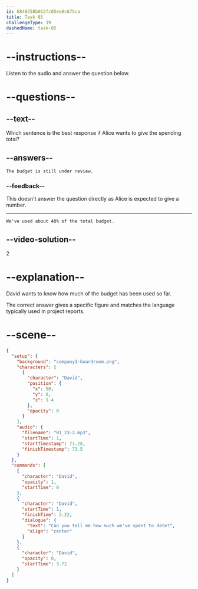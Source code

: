 ```yaml
---
id: 6848358b012fc05ee8c675ca
title: Task 85
challengeType: 19
dashedName: task-85
---
```


<!-- (audio) David: Can you tell me how much we've spent to date? -->

<!-- SPEAKING -->

# --instructions--

Listen to the audio and answer the question below.

# --questions--

## --text--

Which sentence is the best response if Alice wants to give the spending total?

## --answers--

`The budget is still under review.`

### --feedback--

This doesn't answer the question directly as Alice is expected to give a number.

---

`We've used about 40% of the total budget.`

## --video-solution--

2

# --explanation--

David wants to know how much of the budget has been used so far.

The correct answer gives a specific figure and matches the language typically used in project reports.

# --scene--

```json
{
  "setup": {
    "background": "company1-boardroom.png",
    "characters": [
      {
        "character": "David",
        "position": {
          "x": 50,
          "y": 0,
          "z": 1.4
        },
        "opacity": 0
      }
    ],
    "audio": {
      "filename": "B1_23-2.mp3",
      "startTime": 1,
      "startTimestamp": 71.28,
      "finishTimestamp": 73.5
    }
  },
  "commands": [
    {
      "character": "David",
      "opacity": 1,
      "startTime": 0
    },
    {
      "character": "David",
      "startTime": 1,
      "finishTime": 3.22,
      "dialogue": {
        "text": "Can you tell me how much we've spent to date?",
        "align": "center"
      }
    },
    {
      "character": "David",
      "opacity": 0,
      "startTime": 3.72
    }
  ]
}
```
